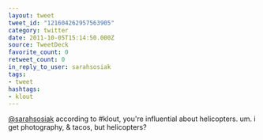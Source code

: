 ```yaml
---
layout: tweet
tweet_id: "121604262957563905"
category: twitter
date: 2011-10-05T15:14:50.000Z
source: TweetDeck
favorite_count: 0
retweet_count: 0
in_reply_to_user: sarahsosiak
tags:
- tweet
hashtags:
- klout
---
```


[@sarahsosiak](https://twitter.com/@sarahsosiak) according to #klout, you're influential about helicopters. um.  i get photography, & tacos, but helicopters?

